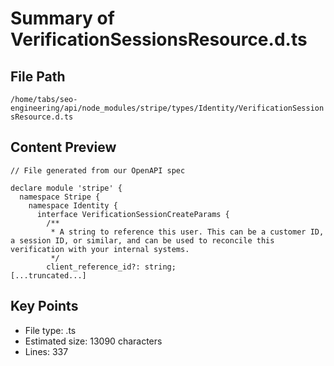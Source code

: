 # Summary of VerificationSessionsResource.d.ts
  
## File Path
`/home/tabs/seo-engineering/api/node_modules/stripe/types/Identity/VerificationSessionsResource.d.ts`

## Content Preview
```
// File generated from our OpenAPI spec

declare module 'stripe' {
  namespace Stripe {
    namespace Identity {
      interface VerificationSessionCreateParams {
        /**
         * A string to reference this user. This can be a customer ID, a session ID, or similar, and can be used to reconcile this verification with your internal systems.
         */
        client_reference_id?: string;
[...truncated...]
```

## Key Points
- File type: .ts
- Estimated size: 13090 characters
- Lines: 337
